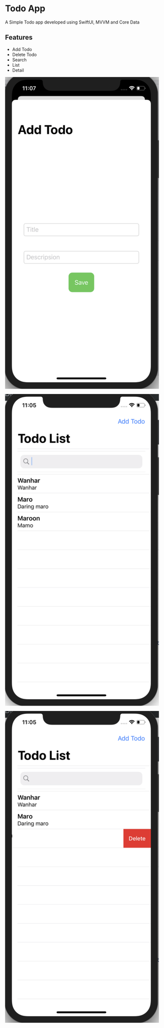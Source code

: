 # Todo App
A Simple Todo app developed using SwiftUI, MVVM and Core Data

## Features
* Add Todo <br/>
* Delete Todo <br/>
* Search <br/>
* List <br/>
* Detail <br/>


![alt text](https://github.com/wanharaderta/Todolist-mvvm/blob/master/Todolist/Assets.xcassets/Screen%20Shot%202020-05-25%20at%2023.07.18.imageset/Screen%20Shot%202020-05-25%20at%2023.07.18.png)

![alt text](https://github.com/wanharaderta/Todolist-mvvm/blob/master/Todolist/Assets.xcassets/Screen%20Shot%202020-05-25%20at%2023.05.03.imageset/Screen%20Shot%202020-05-25%20at%2023.05.03.png)

![alt text](https://github.com/wanharaderta/Todolist-mvvm/blob/master/Todolist/Assets.xcassets/Screen%20Shot%202020-05-25%20at%2023.05.09.imageset/Screen%20Shot%202020-05-25%20at%2023.05.09.png)
